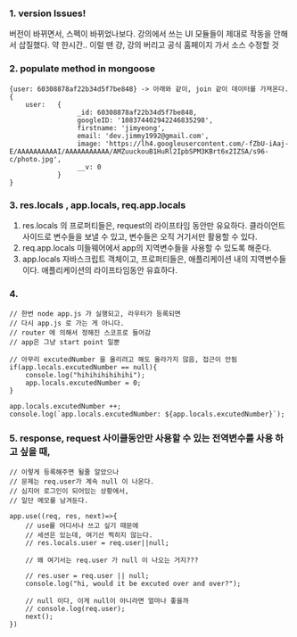 ### 1. version Issues!
버전이 바뀌면서, 스펙이 바뀌었나보다. 강의에서 쓰는 UI 모듈들이 제대로 작동을 안해서 삽질했다. 약 한시간.. 이럴 땐 걍, 강의 버리고 공식 홈페이지 가서 소스 수정할 것   
### 2. populate method in mongoose
```
{user: 60308878af22b34d5f7be848} -> 아래와 같이, join 같이 데이터를 가져온다.
{
    user:   {
                 _id: 60308878af22b34d5f7be848,
                 googleID: '108374402942246835298',
                 firstname: 'jimyeong',
                 email: 'dev.jimmy1992@gmail.com',
                 image: 'https://lh4.googleusercontent.com/-fZbU-iAaj-E/AAAAAAAAAAI/AAAAAAAAAAA/AMZuuckouB1HuRl2IpbSPM3KBrt6x2IZSA/s96-c/photo.jpg',
                 __v: 0 
            }
}
```

### 3. res.locals , app.locals, req.app.locals
1. res.locals 의 프로퍼티들은, request의 라이프타임 동안만 유요하다. 클라이언트 사이드로 변수들을 보낼 수 있고, 변수들은 오직 거기서만 활용할 수 있다.
2. req.app.locals 미들웨어에서 app의 지역변수들을 사용할 수 있도록 해준다.
3. app.locals 자바스크립트 객체이고, 프로퍼티들은, 애플리케이션 내의 지역변수들이다. 애플리케이션의 라이프타임동안 유효하다.  

### 4. 
```
// 한번 node app.js 가 실행되고, 라우터가 등록되면
// 다시 app.js 로 가는 게 아니다.
// router 에 의해서 정해진 스코프로 들어감
// app은 그냥 start point 일뿐

// 아무리 excutedNumber 을 올리려고 해도 올라가지 않음, 접근이 안됨
if(app.locals.excutedNumber == null){
    console.log("hihihihihihihi");
    app.locals.excutedNumber = 0;
}

app.locals.excutedNumber ++;
console.log(`app.locals.excutedNumber: ${app.locals.excutedNumber}`);
```

### 5. response, request 사이클동안만 사용할 수 있는 전역변수를 사용 하고 싶을 때,
```
// 이렇게 등록해주면 될줄 알았으나
// 문제는 req.user가 계속 null 이 나온다. 
// 심지어 로그인이 되어있는 상황에서, 
// 일단 메모를 남겨둔다. 

app.use((req, res, next)=>{
    // use를 어디서나 쓰고 싶기 때문에
    // 세션은 있는데, 여기선 찍히지 않는다.
    // res.locals.user = req.user||null;

    // 왜 여기서는 req.user 가 null 이 나오는 거지???

    // res.user = req.user || null;
    console.log("hi, would it be excuted over and over?");

    // null 이다, 이게 null이 아니라면 얼마나 좋을까
    // console.log(req.user);
    next();
})

```
